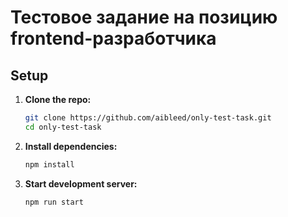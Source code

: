 # Тестовое задание на позицию frontend-разработчика

## Setup

1. **Clone the repo:**

    ```bash
    git clone https://github.com/aibleed/only-test-task.git
    cd only-test-task
   
3. **Install dependencies:**
    ```bash
    npm install
5. **Start development server:**
    ```bash
    npm run start
